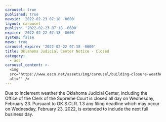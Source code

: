 ```yaml
---
carousel: true
published: true
newsid: '2022-02-23 07:18 -0600'
layout: carousel
publish: '2022-02-23 07:18 -0600'
expire: '2022-02-22 07:18 -0600'
system: false
news: true
carousel_expire: '2022-02-22 07:18 -0600'
title: Oklahoma Judicial Center Notice - Closed
category:
  - aoc
carousel_content: >-
  <img
  src='https://www.oscn.net/assets/img/carousel/building-closure-weather.jpg'
  alt='' />
---
```

Due to inclement weather the Oklahoma Judicial Center, including the Office of the Clerk of the Supreme Court is closed all day on Wednesday, February 23. Pursuant to OK.S.Ct.R. 1.3 any filing deadline which may occur on Wednesday, February 23, 2022, is extended to include the next full business day.
